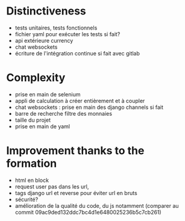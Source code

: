 # Distinctiveness

- tests unitaires, tests fonctionnels
- fichier yaml pour exécuter les tests si fait?
- api extérieure currency
- chat websockets
- écriture de l'intégration continue si fait avec gitlab


# Complexity

- prise en main de selenium
- appli de calculation à créer entièrement et à coupler
- chat websockets : prise en main des django channels si fait
- barre de recherche filtre des monnaies
- taille du projet
- prise en main de yaml

# Improvement thanks to the formation

- html en block
- request user pas dans les url, 
- tags django url et reverse pour éviter url en bruts 
- sécurité?
- amélioration de la qualité du code, du js notamment (comparer au commit 09ac9ded132ddc7bc4d1e6480025236b5c7cb261)